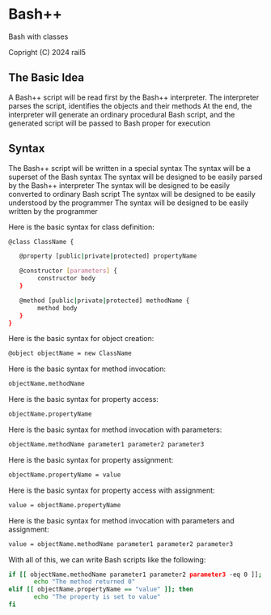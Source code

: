 # Bash++

Bash with classes

Copright (C) 2024 rail5

## The Basic Idea

A Bash++ script will be read first by the Bash++ interpreter.
The interpreter parses the script, identifies the objects and their methods
At the end, the interpreter will generate an ordinary procedural Bash script, and the generated script will be passed to Bash proper for execution

## Syntax

The Bash++ script will be written in a special syntax
The syntax will be a superset of the Bash syntax
The syntax will be designed to be easily parsed by the Bash++ interpreter
The syntax will be designed to be easily converted to ordinary Bash script
The syntax will be designed to be easily understood by the programmer
The syntax will be designed to be easily written by the programmer

Here is the basic syntax for class definition:

```sh
@class ClassName {

   @property [public|private|protected] propertyName

   @constructor [parameters] {
	  	constructor body
   }

   @method [public|private|protected] methodName {
	  	method body
   }
}
```

Here is the basic syntax for object creation:

```sh
@object objectName = new ClassName
```

Here is the basic syntax for method invocation:

```sh
objectName.methodName
```

Here is the basic syntax for property access:

```sh
objectName.propertyName
```

Here is the basic syntax for method invocation with parameters:

```sh
objectName.methodName parameter1 parameter2 parameter3
```

Here is the basic syntax for property assignment:

```sh
objectName.propertyName = value
```


Here is the basic syntax for property access with assignment:

```sh
value = objectName.propertyName
```

Here is the basic syntax for method invocation with parameters and assignment:

```sh
value = objectName.methodName parameter1 parameter2 parameter3
```

With all of this, we can write Bash scripts like the following:

```sh
if [[ objectName.methodName parameter1 parameter2 parameter3 -eq 0 ]]; then
	   echo "The method returned 0"
elif [[ objectName.propertyName == "value" ]]; then
	   echo "The property is set to value"
fi
```